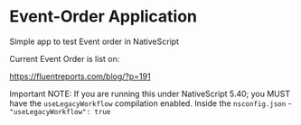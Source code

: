 # Event-Order Application

Simple app to test Event order in NativeScript

Current Event Order is list on:

https://fluentreports.com/blog/?p=191


Important NOTE: If you are running this under NativeScript 5.40; you MUST have the `useLegacyWorkflow` compilation enabled.
Inside the `nsconfig.json` - `"useLegacyWorkflow": true` 
